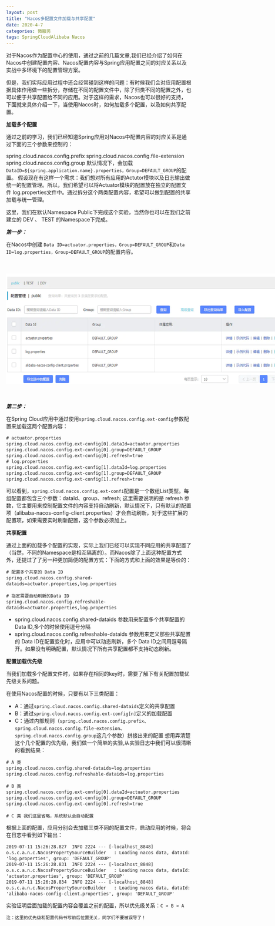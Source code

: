 ```yaml
---
layout: post
title: "Nacos多配置文件加载与共享配置"
date: 2020-4-7 
categories: 微服务
tags: SpringCloudAlibaba Nacos
--- 
```



对于Nacos作为配置中心的使用，通过之前的几篇文章,我们已经介绍了如何在Nacos中创建配置内容、Nacos配置内容与Spring应用配置之间的对应关系以及实战中多环境下的配置管理方案。

但是，我们实际应用过程中还会经常碰到这样的问题：有时候我们会对应用配置根据具体作用做一些拆分，存储在不同的配置文件中，除了归类不同的配置之外，也可以便于共享配置给不同的应用。对于这样的需求，Nacos也可以很好的支持，下面就来具体介绍一下，当使用Nacos时，如何加载多个配置，以及如何共享配置。

**加载多个配置**

通过之前的学习，我们已经知道Spring应用对Nacos中配置内容的对应关系是通过下面的三个参数来控制的：

spring.cloud.nacos.config.prefix
spring.cloud.nacos.config.file-extension
spring.cloud.nacos.config.group
默认情况下，会加载 `DataID=${spring.application.name}.properties，Group=DEFAULT_GROUP`的配置。
假设现在有这样一个需求：我们想对所有应用的Actutor模块以及日志输出做统一的配置管理。所以，我们希望可以将Actuator模块的配置放在独立的配置文件 log.properties文件中。通过拆分这个两类配置内容，希望可以做到配置的共享加载与统一管理。

这里，我们在默认Namespace Public下完成这个实验，当然你也可以在我们之前建立的 DEV 、 TEST 的Namespace下完成。

***第一步：***

在Nacos中创建 `Data ID=actuator.properties，Group=DEFAULT_GROUP`和`Data ID=log.properties，Group=DEFAULT_GROUP`的配置内容。

<div style="width:773px;height:301px;margin:50px auto">
    <img alt="nacos.webp" src="/images/nacos.webp" width="773" height="301"/>
</div>

***第二步：***

在Spring Cloud应用中通过使用`spring.cloud.nacos.config.ext-config`参数配置来加载这两个配置内容：

````
# actuator.properties
spring.cloud.nacos.config.ext-config[0].dataId=actuator.properties
spring.cloud.nacos.config.ext-config[0].group=DEFAULT_GROUP
spring.cloud.nacos.config.ext-config[0].refresh=true
# log.properties
spring.cloud.nacos.config.ext-config[1].dataId=log.properties
spring.cloud.nacos.config.ext-config[1].group=DEFAULT_GROUP
spring.cloud.nacos.config.ext-config[1].refresh=true
````

可以看到，`spring.cloud.nacos.config.ext-confi`配置是一个数组List类型。每组配置都包含三个参数：dataId、group、refresh;
这里需要说明的是 refresh 参数，它主要用来控制配置文件的内容支持自动刷新，默认情况下，只有默认的配置项（alibaba-nacos-config-client.properties）才会自动刷新，对于这些扩展的配置项，如果需要实时刷新配置，这个参数必须加上。

**共享配置**

通过上面的加载多个配置的实现，实际上我们已经可以实现不同应用的共享配置了（当然，不同的Namespace是相互隔离的）。而Nacos除了上面这种配置方式外，还提过了了另一种更加简便的配置方式：下面的方式和上面的效果是等价的：

````
# 配置多个共享的 Data ID
spring.cloud.nacos.config.shared-dataids=actuator.properties,log.properties

# 指定需要自动刷新的Data ID
spring.cloud.nacos.config.refreshable-dataids=actuator.properties,log.properties
````

- spring.cloud.nacos.config.shared-dataids 参数用来配置多个共享配置的 Data ID,多个的时候使用逗号分隔
- spring.cloud.nacos.config.refreshable-dataids 参数用来定义那些共享配置的 Data ID在配置变化时，应用中可以动态刷新，多个 Data ID之间用逗号隔开。如果没有明确配置，默认情况下所有共享配置都不支持动态刷新。

**配置加载优先级**

当我们加载多个配置文件时，如果存在相同的key时，需要了解下有关配置加载优先级关系问题。

在使用Nacos配置的时候，只要有以下三类配置：

- A：通过`spring.cloud.nacos.config.shared-dataids`定义的共享配置
- B：通过`spring.cloud.nacos.config.ext-config[n]`定义的加载配置
- C：通过内部规则（`spring.cloud.nacos.config.prefix`、`spring.cloud.nacos.config.file-extension`、`spring.cloud.nacos.config.group`这几个参数）拼接出来的配置
想用弄清楚这个几个配置的优先级，我们做一个简单的实验,从实验日志中我们可以很清晰的看到结果：

````
# A 类
spring.cloud.nacos.config.shared-dataids=log.properties
spring.cloud.nacos.config.refreshable-dataids=log.properties

# B 类
spring.cloud.nacos.config.ext-config[0].dataId=actuator.properties
spring.cloud.nacos.config.ext-config[0].group=DEFAULT_GROUP
spring.cloud.nacos.config.ext-config[0].refresh=true

# C 类 我们这里省略，系统默认会自动配置
````

根据上面的配置，应用分别会去加载三类不同的配置文件，启动应用的时候，将会在日志中看到如下输出：

````
2019-07-11 15:26:28.827  INFO 2224 --- [-localhost_8848] o.s.c.a.n.c.NacosPropertySourceBuilder   : Loading nacos data, dataId: 'log.properties', group: 'DEFAULT_GROUP'
2019-07-11 15:26:28.831  INFO 2224 --- [-localhost_8848] o.s.c.a.n.c.NacosPropertySourceBuilder   : Loading nacos data, dataId: 'actuator.properties', group: 'DEFAULT_GROUP'
2019-07-11 15:26:28.834  INFO 2224 --- [-localhost_8848] o.s.c.a.n.c.NacosPropertySourceBuilder   : Loading nacos data, dataId: 'alibaba-nacos-config-client.properties', group: 'DEFAULT_GROUP'
````

实验证明后面加载的配置内容会覆盖之前的配置，所以优先级关系：`C > B > A`

`注：这里的优先级和配置代码书写前后位置无关，同学们不要被误导了！`

